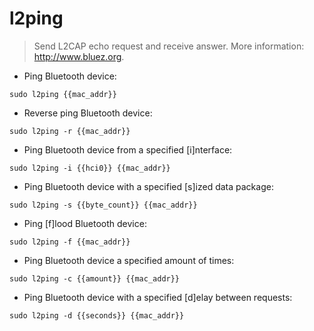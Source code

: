 # l2ping

> Send L2CAP echo request and receive answer.
> More information: <http://www.bluez.org>.

- Ping Bluetooth device:

`sudo l2ping {{mac_addr}}`

- Reverse ping Bluetooth device:

`sudo l2ping -r {{mac_addr}}`

- Ping Bluetooth device from a specified [i]nterface:

`sudo l2ping -i {{hci0}} {{mac_addr}}`

- Ping Bluetooth device with a specified [s]ized data package:

`sudo l2ping -s {{byte_count}} {{mac_addr}}`

- Ping [f]lood Bluetooth device:

`sudo l2ping -f {{mac_addr}}`

- Ping Bluetooth device a specified amount of times:

`sudo l2ping -c {{amount}} {{mac_addr}}`

- Ping Bluetooth device with a specified [d]elay between requests:

`sudo l2ping -d {{seconds}} {{mac_addr}}`
